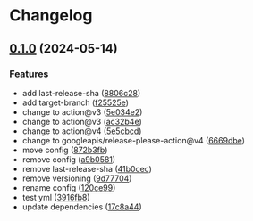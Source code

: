 # Changelog

## [0.1.0](https://github.com/lctech-jeff/vite-lit-ce/compare/vite-lit-ce-v0.0.1...vite-lit-ce-v0.1.0) (2024-05-14)


### Features

* add last-release-sha ([8806c28](https://github.com/lctech-jeff/vite-lit-ce/commit/8806c28e639dbfcb9cb590adcac1ba02031ab187))
* add target-branch ([f25525e](https://github.com/lctech-jeff/vite-lit-ce/commit/f25525ed9da4fbf38558ccc8129f1d7e195269a1))
* change to action@v3 ([5e034e2](https://github.com/lctech-jeff/vite-lit-ce/commit/5e034e2d2e2f47849ca280d203b213ee08f68289))
* change to action@v3 ([ac32b4e](https://github.com/lctech-jeff/vite-lit-ce/commit/ac32b4ea5d6c7482c0449fc109bc5e1c3cd5496b))
* change to action@v4 ([5e5cbcd](https://github.com/lctech-jeff/vite-lit-ce/commit/5e5cbcd635dfd751c96dc61458f7cc7c4bb69c3f))
* change to googleapis/release-please-action@v4 ([6669dbe](https://github.com/lctech-jeff/vite-lit-ce/commit/6669dbe6c7f7ff858439da85bea7c9b68a2d2134))
* move config ([872b3fb](https://github.com/lctech-jeff/vite-lit-ce/commit/872b3fb23b18633a36babba7a7173ac2dcc52830))
* remove config ([a9b0581](https://github.com/lctech-jeff/vite-lit-ce/commit/a9b0581d4019bdecf85dfed80842e99a5ba87dca))
* remove last-release-sha ([41b0cec](https://github.com/lctech-jeff/vite-lit-ce/commit/41b0cecfbfa997678a34d7a64bd784a565a6bb45))
* remove versioning ([9d77704](https://github.com/lctech-jeff/vite-lit-ce/commit/9d77704c145a0baf018b252fc04d7c8628624316))
* rename config ([120ce99](https://github.com/lctech-jeff/vite-lit-ce/commit/120ce99e5c8daf9c1c4d5fec6b34bb7af87d851a))
* test yml ([3916fb8](https://github.com/lctech-jeff/vite-lit-ce/commit/3916fb86ebac8d8d30a442b9388efd8a1ea9cd60))
* update dependencies ([17c8a44](https://github.com/lctech-jeff/vite-lit-ce/commit/17c8a442ae108ddc81c03799e0c865ef5fb9b750))
